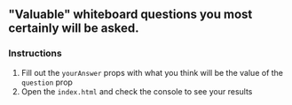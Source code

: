 ## "Valuable" whiteboard questions you most certainly will be asked.
### Instructions
1. Fill out the `yourAnswer` props with what you think will be the value of the `question` prop
2. Open the `index.html` and check the console to see your results